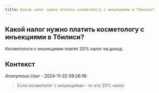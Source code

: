 ```yaml
---
title: Какой налог нужно платить косметологу с инъекциями в Тбилиси?
---
```


## Какой налог нужно платить косметологу с инъекциями в Тбилиси?

Косметологи с инъекциями платят 20% налог на доход.

## Контекст

_Anonymous User_ - 2024-11-22 09:26:16:

> Если косметолог с инъекциями - то это 20% налог.
